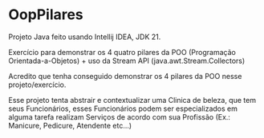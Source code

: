 # OopPilares
Projeto Java feito usando Intellij IDEA, JDK 21.

Exercício para demonstrar os 4 quatro pilares da POO (Programação Orientada-a-Objetos) + uso da Stream API (java.awt.Stream.Collectors)

Acredito que tenha conseguido demonstrar os 4 pilares da POO nesse projeto/exercício.

Esse projeto tenta abstrair e contextualizar uma Clinica de beleza, que tem seus Funcionários, esses Funcionários podem ser especializados em alguma tarefa realizam 
Serviços de acordo com sua Profissão (Ex.: Manicure, Pedicure, Atendente etc...)
